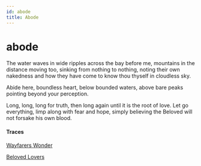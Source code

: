 ```yaml
---
id: abode
title: Abode
---
```


# abode

The water waves in wide ripples
across the bay before me, 
mountains in the distance moving too,
sinking from nothing to nothing,
noting their own nakedness
and how they have come to know
thou thyself in cloudless sky.

Abide here, boundless heart,
below bounded waters,
above bare peaks pointing
beyond your perception.

Long, long, long for truth,
then long again until it is
the root of love. 
Let go everything,
limp along with fear 
and hope,
simply believing the Beloved will
not forsake his own blood. 

#### Traces

[Wayfarers Wonder](https://youtu.be/Jg78tc5bWas?t=2601)

[Beloved Lovers](https://www.youtube.com/watch?v=l8V0nbLeW98)